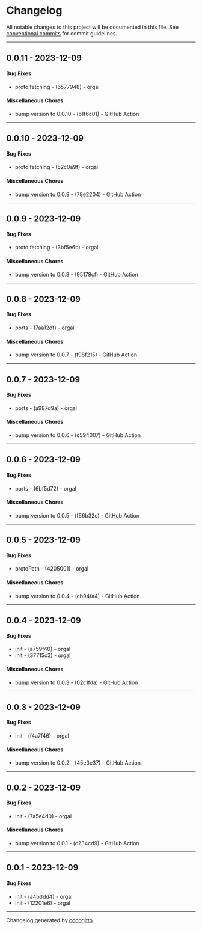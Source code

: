 # Changelog
All notable changes to this project will be documented in this file. See [conventional commits](https://www.conventionalcommits.org/) for commit guidelines.

- - -
## 0.0.11 - 2023-12-09
#### Bug Fixes
- proto fetching - (6577948) - orgal
#### Miscellaneous Chores
- bump version to 0.0.10 - (b1f6c01) - GitHub Action
- - -

## 0.0.10 - 2023-12-09
#### Bug Fixes
- proto fetching - (52c0a9f) - orgal
#### Miscellaneous Chores
- bump version to 0.0.9 - (78e2204) - GitHub Action
- - -

## 0.0.9 - 2023-12-09
#### Bug Fixes
- proto fetching - (3bf5e6b) - orgal
#### Miscellaneous Chores
- bump version to 0.0.8 - (95178cf) - GitHub Action
- - -

## 0.0.8 - 2023-12-09
#### Bug Fixes
- ports - (7aa12df) - orgal
#### Miscellaneous Chores
- bump version to 0.0.7 - (f98f215) - GitHub Action
- - -

## 0.0.7 - 2023-12-09
#### Bug Fixes
- ports - (a987d9a) - orgal
#### Miscellaneous Chores
- bump version to 0.0.6 - (c594007) - GitHub Action
- - -

## 0.0.6 - 2023-12-09
#### Bug Fixes
- ports - (6bf5d72) - orgal
#### Miscellaneous Chores
- bump version to 0.0.5 - (f66b32c) - GitHub Action
- - -

## 0.0.5 - 2023-12-09
#### Bug Fixes
- protoPath - (4205001) - orgal
#### Miscellaneous Chores
- bump version to 0.0.4 - (cb94fa4) - GitHub Action
- - -

## 0.0.4 - 2023-12-09
#### Bug Fixes
- init - (a759f40) - orgal
- init - (37715c3) - orgal
#### Miscellaneous Chores
- bump version to 0.0.3 - (02c1fda) - GitHub Action
- - -

## 0.0.3 - 2023-12-09
#### Bug Fixes
- init - (f4a7f46) - orgal
#### Miscellaneous Chores
- bump version to 0.0.2 - (45e3e37) - GitHub Action
- - -

## 0.0.2 - 2023-12-09
#### Bug Fixes
- init - (7a5e4d0) - orgal
#### Miscellaneous Chores
- bump version to 0.0.1 - (c234cd9) - GitHub Action
- - -

## 0.0.1 - 2023-12-09
#### Bug Fixes
- init - (a4b3dd4) - orgal
- init - (12201e6) - orgal
- - -

Changelog generated by [cocogitto](https://github.com/cocogitto/cocogitto).